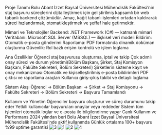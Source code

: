 Proje Tanımı
Bolu Abant İzzet Baysal Üniversitesi Mühendislik Fakültesi’nin staj başvuru süreçlerini dijitalleştirmek için geliştirilmiş kapsamlı bir web tabanlı backend çözümüdür.
Amaç, kağıt tabanlı işlemleri ortadan kaldırarak süreci hızlandırmak, otomatikleştirmek ve şeffaf hale getirmektir.

Mimari ve Teknolojiler
Backend: .NET Framework (C#) — katmanlı mimari
Veritabanı: Microsoft SQL Server (MSSQL) — ilişkisel veri modeli
Bildirim: Otomatik e-posta gönderimi
Raporlama: PDF formatında dinamik doküman oluşturma
Güvenlik: Rol bazlı erişim kontrolü ve işlem loglama

Ana Özellikler
Öğrenci staj başvurusu oluşturma, iptal ve takip 
Çok adımlı onay süreci ve durum yönetimi(Bölüm Başkanı, Şirket, Staj Komisyon Başkanı, Fakülte Sekreteri, Bölüm Sekreteri)
Şirketlerin sisteme kayıt ve onay mekanizması
Otomatik ve kişiselleştirilmiş e-posta bildirimleri
PDF çıktısı ve raporlama araçları
Kullanıcı giriş-çıkış takibi ve detaylı loglama

Sistem Akışı
Öğrenci → Bölüm Başkanı → Şirket → Staj Komisyonu → Fakülte Sekreteri → Bölüm Sekreteri → Başvuru Tamamlandı

Kullanım ve Yönetim
Öğrenciler başvuru oluşturur ve süreç durumunu takip eder
Yetkili kullanıcılar başvuruları onaylar veya reddeder
Sistem tüm işlemleri otomatik loglar ve e-posta ile bilgilendirme yapar
Canlı Kullanım ve Performans
2024 yılından beri Bolu Abant İzzet Baysal Üniversitesi Mühendislik Fakültesi’nde aktif kullanımda
Günlük ortalama 100+ başvuru
%99 uptime garantisi
![3](https://github.com/user-attachments/assets/8dba2a38-f0ff-48f1-879e-4909525b3e07)
![1](https://github.com/user-attachments/assets/8cea2e8e-e693-4bd8-b404-e861aef6d558)
![2](https://github.com/user-attachments/assets/d68e1f74-2bfd-44b2-b8ca-f54c4201cc68)
![4](https://github.com/user-attachments/assets/44a78ba8-7994-48b1-bcba-d68ee3eafa1d)
